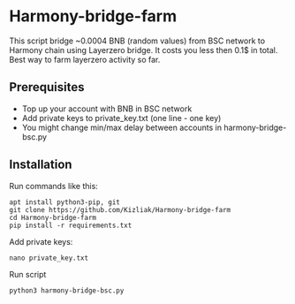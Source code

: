 # Harmony-bridge-farm
This script bridge ~0.0004 BNB (random values) from BSC network to Harmony chain using Layerzero bridge. It costs you less then 0.1$ in total. Best way to farm layerzero activity so far.

## Prerequisites

- Top up your account with BNB in BSC network
- Add private keys to private_key.txt (one line - one key)
- You might change min/max delay between accounts in harmony-bridge-bsc.py

## Installation

Run commands like this:

```
apt install python3-pip, git
git clone https://github.com/Kizliak/Harmony-bridge-farm
cd Harmony-bridge-farm
pip install -r requirements.txt
```

Add private keys:

```
nano private_key.txt
```

Run script
```
python3 harmony-bridge-bsc.py
```
